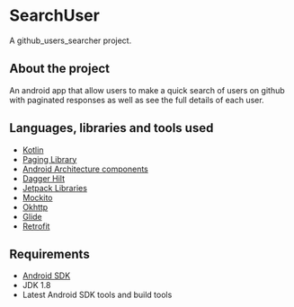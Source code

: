 # SearchUser

A github_users_searcher project.

## About the project
An android app that allow users to make a quick search of users on github with paginated responses as well as see the full details of each user.

## Languages, libraries and tools used

- [Kotlin](https://kotlinlang.org/)
- [Paging Library](https://developer.android.com/topic/libraries/architecture/paging/v3-overview)
- [Android Architecture components](https://developer.android.com/topic/architecture)
- [Dagger Hilt](https://developer.android.com/training/dependency-injection/hilt-android)
- [Jetpack Libraries](https://developer.android.com/jetpack)
- [Mockito](https://site.mockito.org/)
- [Okhttp](https://square.github.io/okhttp/)
- [Glide](https://github.com/bumptech/glide)
- [Retrofit](https://square.github.io/retrofit/)

## Requirements
- [Android SDK](https://developer.android.com/studio)
- JDK 1.8
- Latest Android SDK tools and build tools
